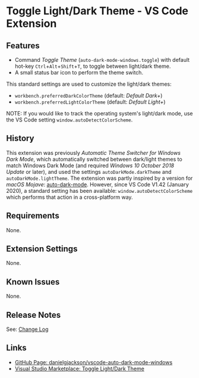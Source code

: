 # Toggle Light/Dark Theme - VS Code Extension

<!--
![Visual Studio Marketplace Version](https://vsmarketplacebadge.apphb.com/version-short/danielgjackson.auto-dark-mode-windows.svg)
![Visual Studio Marketplace Rating](https://vsmarketplacebadge.apphb.com/rating-short/danielgjackson.auto-dark-mode-windows.svg)
![Visual Studio Marketplace Installs](https://vsmarketplacebadge.apphb.com/installs/danielgjackson.auto-dark-mode-windows.svg)
![Visual Studio Marketplace Downloads](https://vsmarketplacebadge.apphb.com/downloads/danielgjackson.auto-dark-mode-windows.svg)
-->

<!-- ![Automatic Switching](icon.png) -->

## Features

* Command *Toggle Theme* (`auto-dark-mode-windows.toggle`) with default hot-key `Ctrl`+`Alt`+`Shift`+`T`, to toggle between light/dark theme.
* A small status bar icon to perform the theme switch.

This standard settings are used to customize the light/dark themes:

* `workbench.preferredDarkColorTheme` (default: *Default Dark+*)
* `workbench.preferredLightColorTheme` (default: *Default Light+*)

NOTE: If you would like to track the operating system's light/dark mode, use the VS Code setting `window.autoDetectColorScheme`.


## History

This extension was previously *Automatic Theme Switcher for Windows Dark Mode*, which automatically switched between dark/light themes to match Windows Dark Mode (and required *Windows 10 October 2018 Update* or later), and used the settings `autoDarkMode.darkTheme` and `autoDarkMode.lightTheme`.  The extension was partly inspired by a version for *macOS Mojave*: [auto-dark-mode](https://marketplace.visualstudio.com/items?itemName=LinusU.auto-dark-mode&ssr=false).  However, since VS Code V1.42 (January 2020), a standard setting has been available: `window.autoDetectColorScheme` which performs that action in a cross-platform way.


## Requirements

None.


## Extension Settings

None.


## Known Issues

None.


## Release Notes

See: [Change Log](CHANGELOG.md)


## Links

* [GitHub Page: danielgjackson/vscode-auto-dark-mode-windows](https://github.com/danielgjackson/vscode-auto-dark-mode-windows)
* [Visual Studio Marketplace: Toggle Light/Dark Theme](https://marketplace.visualstudio.com/items?itemName=danielgjackson.auto-dark-mode-windows
)
